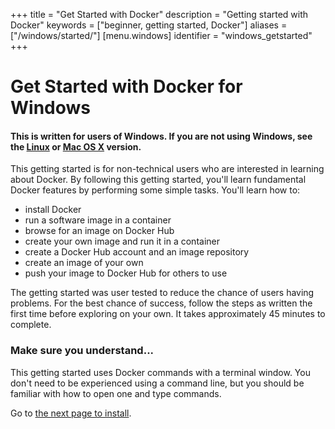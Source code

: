 +++
title = "Get Started with Docker"
description = "Getting started with Docker"
keywords = ["beginner, getting started, Docker"]
aliases = ["/windows/started/"]
[menu.windows]
identifier = "windows_getstarted"
+++

# Get Started with Docker for Windows

#### **This is written for users of Windows. If you are not using Windows, see the [Linux](../linux/index.md) or [Mac OS X](../mac/index.md) version.**

This getting started is for non-technical users who are interested in learning about Docker. By following this getting started, you'll learn fundamental Docker features by performing some simple tasks. You'll learn how to:

* install Docker
* run a software image in a container
* browse for an image on Docker Hub
* create your own image and run it in a container
* create a Docker Hub account and an image repository
* create an image of your own
* push your image to Docker Hub for others to use

The getting started was user tested to reduce the chance of users having problems. For the best chance of success, follow the steps as written the first time before exploring on your own. It takes approximately 45 minutes to complete.


### Make sure you understand...

This getting started uses Docker commands with a terminal window. You don't need
to be experienced using a command line, but you should be familiar with how to
open one and type commands.

Go to [the next page to install](step_one.md).



&nbsp;
